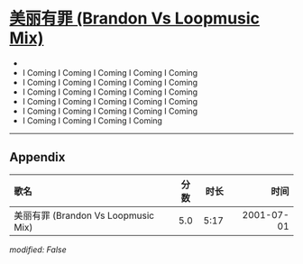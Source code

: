 # [美丽有罪 (Brandon Vs Loopmusic Mix)](https://music.163.com/song?id=28613421)

* 
* I Coming  I Coming  I Coming  I Coming  I Coming
* I Coming  I Coming  I Coming  I Coming  I Coming
* I Coming  I Coming  I Coming  I Coming  I Coming
* I Coming  I Coming  I Coming  I Coming  I Coming
* I Coming  I Coming  I Coming  I Coming  I Coming
* I Coming  I Coming  I Coming  I Coming


---

## Appendix

|歌名|分数|时长|时间|
|:---|:---:|---:|---:|
|美丽有罪 (Brandon Vs Loopmusic Mix)|5.0|5:17|2001-07-01

*modified: False*